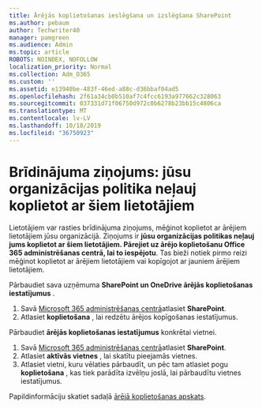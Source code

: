 ```yaml
---
title: Ārējās koplietošanas ieslēgšana un izslēgšana SharePoint
ms.author: pebaum
author: Techwriter40
manager: pamgreen
ms.audience: Admin
ms.topic: article
ROBOTS: NOINDEX, NOFOLLOW
localization_priority: Normal
ms.collection: Adm_O365
ms.custom: ''
ms.assetid: e13940be-483f-46ed-a88c-d36bbaf04ad5
ms.openlocfilehash: 2f61a34cb0b510af7c4fcc6193a977662c328063
ms.sourcegitcommit: 037331d71f06750d972c0b6278b23bb15c4806ca
ms.translationtype: MT
ms.contentlocale: lv-LV
ms.lasthandoff: 10/18/2019
ms.locfileid: "36750923"
---
```

# <a name="warning-message-your-organizations-policies-dont-allow-you-to-share-with-these-users"></a>Brīdinājuma ziņojums: jūsu organizācijas politika neļauj koplietot ar šiem lietotājiem

Lietotājiem var rasties brīdinājuma ziņojums, mēģinot koplietot ar ārējiem lietotājiem jūsu organizācijā. Ziņojums ir **jūsu organizācijas politikas neļauj jums koplietot ar šiem lietotājiem. Pārejiet uz ārējo koplietošanu Office 365 administrēšanas centrā, lai to iespējotu**. Tas bieži notiek pirmo reizi mēģinot koplietot ar ārējiem lietotājiem vai kopīgojot ar jauniem ārējiem lietotājiem.

Pārbaudiet sava uzņēmuma **SharePoint un OneDrive ārējās koplietošanas iestatījumus** .

1. Savā [Microsoft 365 administrēšanas centrā](https://admin.microsoft.com/AdminPortal/Home#/homepage">https://admin.microsoft.com/)atlasiet **SharePoint**.
3. Atlasiet **koplietošana** , lai redzētu ārējos kopīgošanas iestatījumus.

Pārbaudiet **ārējās koplietošanas iestatījumus** konkrētai vietnei.

1. Savā [Microsoft 365 administrēšanas centrā](https://admin.microsoft.com/AdminPortal/Home#/homepage">https://admin.microsoft.com/)atlasiet **SharePoint**.
2. Atlasiet **aktīvās vietnes** , lai skatītu pieejamās vietnes.
3. Atlasiet vietni, kuru vēlaties pārbaudīt, un pēc tam atlasiet pogu **koplietošana** , kas tiek parādīta izvēlņu joslā, lai pārbaudītu vietnes iestatījumus.

Papildinformāciju skatiet sadaļā [ārējā koplietošanas apskats](https://docs.microsoft.com/sharepoint/external-sharing-overview).